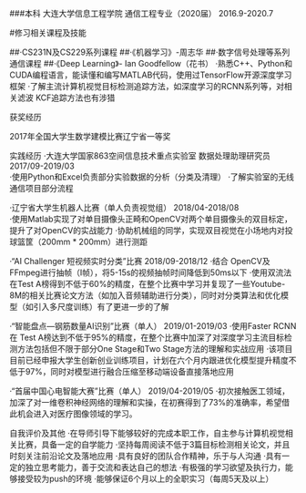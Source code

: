 
###本科	    大连大学信息工程学院 通信工程专业（2020届）	2016.9-2020.7
	    

#修习相关课程及技能

##·CS231N及CS229系列课程
##·《机器学习》-周志华
##·数字信号处理等系列通信课程
##·《Deep Learning》- Ian Goodfellow（花书）
·熟悉C++、Python和CUDA编程语言，能读懂和编写MATLAB代码，使用过TensorFlow开源深度学习框架
·了解主流计算机视觉目标检测追踪方法，如深度学习的RCNN系列等，对相关滤波 KCF追踪方法也有涉猎

获奖经历

2017年全国大学生数学建模比赛辽宁省一等奖

实践经历
·大连大学国家863空间信息技术重点实验室 数据处理助理研究员  2017/09-2019/03  
·使用Python和Excel负责部分实验数据的分析（分类及清理）
·了解实验室的无线通信项目部分流程

·辽宁省大学生机器人比赛（单人负责视觉组）	2018/04-2018/08  
·使用Matlab实现了对单目摄像头正畸和OpenCV对两个单目摄像头的双目标定，提升了对OpenCV的实战能力
·协助机械组的同学，实现双目视觉在小场地内对投球篮筐（200mm * 200mm）进行测距

·“AI Challenger 短视频实时分类”比赛		2018/09-2018/12
·结合 OpenCV及FFmpeg进行抽帧（I帧），将5-15s的视频抽帧时间降低到50ms以下
·使用双流法在Test A榜得到不低于60%的精度，在整个比赛中学习并复现了一些Youtube-8M的相关比赛论文方法（如加入音频辅助进行分类），同时对分类算法和优化模型（如引入多尺度训练）有了更进一步的了解

·“智能盘点—钢筋数量AI识别”比赛（单人）	2019/01-2019/03
·使用Faster RCNN在 Test A榜达到不低于95%的精度，在整个比赛中加深了对深度学习主流目标检测方法包括但不限于部分One Stage和Two Stage方法的理解和实战应用
·该项目目前已经申报大学生创新创业训练项目，计划在六个月内跟进优化模型提升精度不低于97%，同时对模型进行融合压缩至移动端设备直接落地应用

·“首届中国心电智能大赛”比赛（单人）	2019/04-2019/05
·初次接触医工领域，加深了对一维卷积神经网络的理解和实操，在初赛得到了73%的准确率，希望借此机会进入对医疗图像领域的学习。

自我评价及其他
·在导师引导下能够较好的完成本职工作，自主参与计算机视觉相关比赛，具备一定的自学能力
·坚持每周阅读不低于3篇目标检测相关论文，并且时刻关注前沿论文及落地应用
·具有良好的团队合作精神，乐于与人沟通
·具有一定的独立思考能力，善于交流和表达自己的想法
·有极强的学习欲望及执行力，能够接受较为push的环境
·能够保证6个月以上的全职实习（每周5天及以上）
